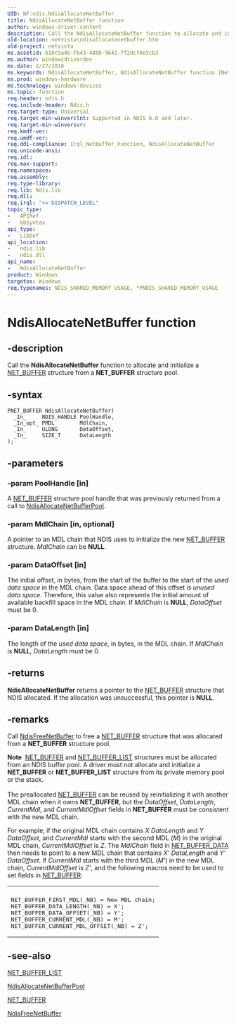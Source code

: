 ```yaml
---
UID: NF:ndis.NdisAllocateNetBuffer
title: NdisAllocateNetBuffer function
author: windows-driver-content
description: Call the NdisAllocateNetBuffer function to allocate and initialize a NET_BUFFER structure from a NET_BUFFER structure pool.
old-location: netvista\ndisallocatenetbuffer.htm
old-project: netvista
ms.assetid: b10c5a4b-fb43-4880-9641-ff2dcf0e5cb3
ms.author: windowsdriverdev
ms.date: 2/27/2018
ms.keywords: NdisAllocateNetBuffer, NdisAllocateNetBuffer function [Network Drivers Starting with Windows Vista], ndis/NdisAllocateNetBuffer, ndis_netbuf_functions_ref_2c90427d-c174-48fa-b588-d48e5c099331.xml, netvista.ndisallocatenetbuffer
ms.prod: windows-hardware
ms.technology: windows-devices
ms.topic: function
req.header: ndis.h
req.include-header: Ndis.h
req.target-type: Universal
req.target-min-winverclnt: Supported in NDIS 6.0 and later.
req.target-min-winversvr: 
req.kmdf-ver: 
req.umdf-ver: 
req.ddi-compliance: Irql_NetBuffer_Function, NdisAllocateNetBuffer
req.unicode-ansi: 
req.idl: 
req.max-support: 
req.namespace: 
req.assembly: 
req.type-library: 
req.lib: Ndis.lib
req.dll: 
req.irql: "<= DISPATCH_LEVEL"
topic_type:
-	APIRef
-	kbSyntax
api_type:
-	LibDef
api_location:
-	ndis.lib
-	ndis.dll
api_name:
-	NdisAllocateNetBuffer
product: Windows
targetos: Windows
req.typenames: NDIS_SHARED_MEMORY_USAGE, *PNDIS_SHARED_MEMORY_USAGE
---
```


# NdisAllocateNetBuffer function


## -description


Call the 
  <b>NdisAllocateNetBuffer</b> function to allocate and initialize a 
  <a href="..\ndis\ns-ndis-_net_buffer.md">NET_BUFFER</a> structure from a <b>NET_BUFFER</b> structure
  pool.


## -syntax


````
PNET_BUFFER NdisAllocateNetBuffer(
  _In_     NDIS_HANDLE PoolHandle,
  _In_opt_ PMDL        MdlChain,
  _In_     ULONG       DataOffset,
  _In_     SIZE_T      DataLength
);
````


## -parameters




### -param PoolHandle [in]

A <a href="..\ndis\ns-ndis-_net_buffer.md">NET_BUFFER</a> structure pool handle that was previously returned from a call to 
     <a href="..\ndis\nf-ndis-ndisallocatenetbufferpool.md">
     NdisAllocateNetBufferPool</a>.


### -param MdlChain [in, optional]

A pointer to an MDL chain that NDIS uses to initialize the new <a href="..\ndis\ns-ndis-_net_buffer.md">NET_BUFFER</a> structure. 
     <i>MdlChain</i> can be <b>NULL</b>.


### -param DataOffset [in]

The initial offset, in bytes, from the start of the buffer to the start of the 
     <i>used data space</i> in the MDL chain. Data space ahead of this offset is 
     <i>unused data space</i>. Therefore, this value also represents the initial amount of available backfill
     space in the MDL chain. If 
     <i>MdlChain</i> is <b>NULL</b>, 
     <i>DataOffset</i> must be 0.


### -param DataLength [in]

The length of the 
     <i>used data space</i>, in bytes, in the MDL chain. If 
     <i>MdlChain</i> is <b>NULL</b>, 
     <i>DataLength</i> must be 0.


## -returns



<b>NdisAllocateNetBuffer</b> returns a pointer to the <a href="..\ndis\ns-ndis-_net_buffer.md">NET_BUFFER</a> structure that NDIS allocated. If the
     allocation was unsuccessful, this pointer is <b>NULL</b>.




## -remarks



Call 
    <a href="..\ndis\nf-ndis-ndisfreenetbuffer.md">NdisFreeNetBuffer</a> to free a 
    <a href="..\ndis\ns-ndis-_net_buffer.md">NET_BUFFER</a> structure that was allocated from a
    <b>NET_BUFFER</b> structure pool.

<div class="alert"><b>Note</b>  <a href="..\ndis\ns-ndis-_net_buffer.md">NET_BUFFER</a> and 
    <a href="..\ndis\ns-ndis-_net_buffer_list.md">NET_BUFFER_LIST</a> structures must be allocated
    from an NDIS buffer pool. A driver must not allocate and initialize a <b>NET_BUFFER</b> or <b>NET_BUFFER_LIST</b>
    structure from its private memory pool or the stack.</div>
<div> </div>
The preallocated <a href="..\ndis\ns-ndis-_net_buffer.md">NET_BUFFER</a> can be reused by reinitializing it with another MDL chain when it owns
    <b>NET_BUFFER</b>, but the 
    <i>DataOffset</i>, 
    <i>DataLength</i>, 
    <i>CurrentMdl</i>, and 
    <i>CurrentMdlOffset</i> fields in <b>NET_BUFFER</b> must be consistent with the new MDL chain.

For example, if the original MDL chain contains <i>X</i>
<i>DataLength</i> and <i>Y</i>
<i>DataOffset</i>, and 
    <i>CurrentMdl</i> starts with the second MDL (<i>M</i>) in the original MDL chain, 
    <i>CurrentMdlOffset</i> is <i>Z</i>. The 
    <i>MdlChain</i> field in <a href="..\ndis\ns-ndis-_net_buffer_data.md">NET_BUFFER_DATA</a> then needs to point to a new MDL chain that contains <i>X'</i>
<i>DataLength</i> and <i>Y'</i>
<i>DataOffset</i>. If 
    <i>CurrentMdl</i> starts with the third MDL (<i>M'</i>) in the new MDL chain, 
    <i>CurrentMdlOffset</i> is <i>Z'</i>, and the following macros need to be used to set fields in <a href="..\ndis\ns-ndis-_net_buffer.md">NET_BUFFER</a>:

<div class="code"><span codelanguage=""><table>
<tr>
<th></th>
</tr>
<tr>
<td>
<pre>NET_BUFFER_FIRST_MDL(_NB) = New MDL chain;
NET_BUFFER_DATA_LENGTH(_NB) = X';
NET_BUFFER_DATA_OFFSET(_NB) = Y';
NET_BUFFER_CURRENT_MDL(_NB) = M';
NET_BUFFER_CURRENT_MDL_OFFSET(_NB) = Z';</pre>
</td>
</tr>
</table></span></div>



## -see-also

<a href="..\ndis\ns-ndis-_net_buffer_list.md">NET_BUFFER_LIST</a>



<a href="..\ndis\nf-ndis-ndisallocatenetbufferpool.md">NdisAllocateNetBufferPool</a>



<a href="..\ndis\ns-ndis-_net_buffer.md">NET_BUFFER</a>



<a href="..\ndis\nf-ndis-ndisfreenetbuffer.md">NdisFreeNetBuffer</a>



 

 


